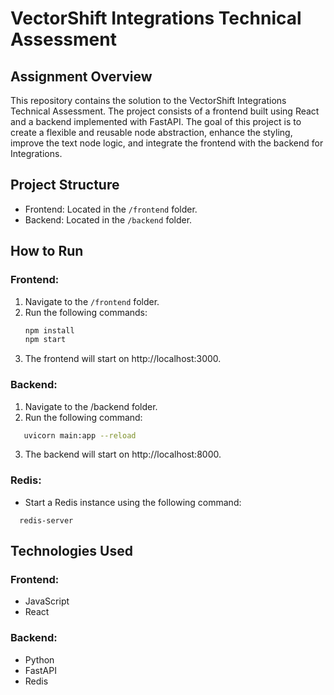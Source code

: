 # VectorShift Integrations Technical Assessment

## Assignment Overview
This repository contains the solution to the VectorShift Integrations Technical Assessment. The project consists of a frontend built using React and a backend implemented with FastAPI. The goal of this project is to create a flexible and reusable node abstraction, enhance the styling, improve the text node logic, and integrate the frontend with the backend for Integrations.

## Project Structure
- Frontend: Located in the `/frontend` folder.
- Backend: Located in the `/backend` folder.

## How to Run

### Frontend:
1. Navigate to the `/frontend` folder.
2. Run the following commands:
   ```sh
   npm install
   npm start
   ``` 
3. The frontend will start on http://localhost:3000.

### Backend:
1. Navigate to the /backend folder.
2. Run the following command:
 ```sh
    uvicorn main:app --reload
 ```
3. The backend will start on http://localhost:8000.

### Redis:
* Start a Redis instance using the following command:
```
  redis-server
```

## Technologies Used
### Frontend:
* JavaScript
* React
### Backend:
* Python
* FastAPI
* Redis